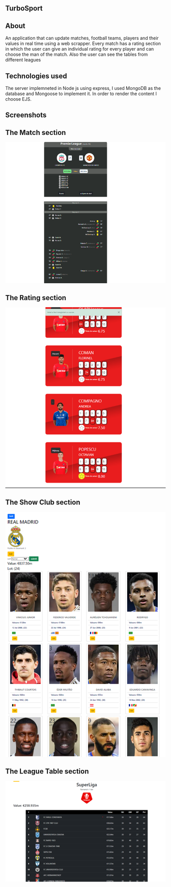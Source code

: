 ## TurboSport

## About

An application that can update matches, football teams, players and their values in real time using a web scrapper.
Every match has a rating section in which the user can give an individual rating for every player and can choose the man of the match.
Also the user can see the tables from different leagues

## Technologies used

The server implemneted in Node js using express, I used MongoDB as the database and Mongoose to implement it. In order to render the content I choose EJS.

## Screenshots

## The Match section
![screenshot](./public/screenshots/match.png)

## The Rating section
![screenshot](./public/screenshots/rating-section.png)

## The Show Club section
![screenshot](./public/screenshots/club.png)

## The League Table section
![screenshot](./public/screenshots/table.png)

